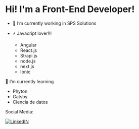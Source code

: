 # Hi! I'm a Front-End Developer!


- 🔭 I’m currently working in SPS Solutions

- ⚡ Javacript lover!!!
    * Angular
    * React.js
    * Strapi.js
    * node.js
    * next.js
    * Ionic

🌱 I’m currently learning

  * Phyton
  * Gatsby
  * Ciencia de datos

  Social Media: 
  
[![LinkedIN](https://img.shields.io/badge/Linkedin-abraham--gomez1432-blue)](https://www.linkedin.com/in/abraham-gomez1432)
  

